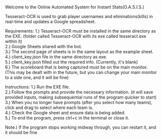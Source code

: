 Welcome to the Online Automated System for Instant Stats(O.A.S.I.S.)<br />

Tesseract-OCR is used to grab player usernames and eliminations(kills) in real-time and updates a Google spreadsheet. <br />

Requirements:
1.) Tesseract-OCR must be installed in the same directory as the EXE. (folder called Tesseract-OCR with its exe called tesseract.exe within it)<br />
2.) Google Sheets shared with the bot.<br />
3.) The second page of sheets is in the same layout as the example sheet.<br />
4.) client_key.json file in the same directory as exe.<br />
5.) client_key.json filled out the required info. (Currently, it's blank)<br />
6.) The scoreboard that is being captured must be on the main monitor. (This may be dealt with in the future, but you can change your main monitor to a side one, and it will be fine)<br />

Instructions:
1.) Run the EXE file.<br />
2.) Follow the prompts and provide the necessary information. (it will save provided inputs, making subsequential runs of the program quicker to start)<br />
3.) When you no longer have prompts (after you select how many teams), click and drag to select where each team is. <br />
4.) Check the Google sheet and ensure data is being added.<br />
5.) To end the program, press ctrl+c in the terminal or close it.<br />

Note.) If the program stops working midway through, you can restart it, and it should be fine<br />
